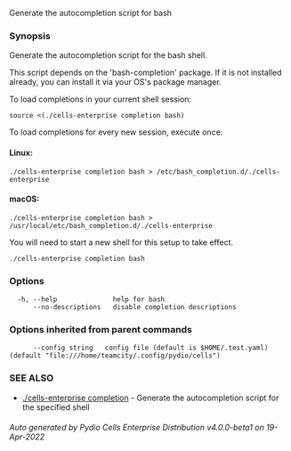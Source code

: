 Generate the autocompletion script for bash

### Synopsis

Generate the autocompletion script for the bash shell.

This script depends on the 'bash-completion' package.
If it is not installed already, you can install it via your OS's package manager.

To load completions in your current shell session:

	source <(./cells-enterprise completion bash)

To load completions for every new session, execute once:

#### Linux:

	./cells-enterprise completion bash > /etc/bash_completion.d/./cells-enterprise

#### macOS:

	./cells-enterprise completion bash > /usr/local/etc/bash_completion.d/./cells-enterprise

You will need to start a new shell for this setup to take effect.


```
./cells-enterprise completion bash
```

### Options

```
  -h, --help              help for bash
      --no-descriptions   disable completion descriptions
```

### Options inherited from parent commands

```
      --config string   config file (default is $HOME/.test.yaml) (default "file:///home/teamcity/.config/pydio/cells")
```

### SEE ALSO

* [./cells-enterprise completion](./cells-enterprise-completion)	 - Generate the autocompletion script for the specified shell

###### Auto generated by Pydio Cells Enterprise Distribution v4.0.0-beta1 on 19-Apr-2022
